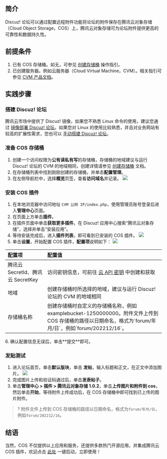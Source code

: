 ## 简介

Discuz! 论坛可以通过配置远程附件功能将论坛的附件保存在腾讯云对象存储（Cloud Object Storage，COS）上，腾讯云对象存储可为论坛附件提供更高的可靠性和数据持久性。



## 前提条件

1. 已有 COS 存储桶。如无，可参见 [创建存储桶](https://cloud.tencent.com/document/product/436/13309) 操作指引。
2. 已创建服务器。例如云服务器（Cloud Virtual Machine，CVM）。相关指引可参见 [CVM 产品文档](https://cloud.tencent.com/document/product/213)。


## 实践步骤


### 搭建 Discuz! 论坛

腾讯云市场中提供了 Discuz! 镜像，如果您不熟悉 Linux 命令的使用，建议您通过 [镜像部署 Discuz! 论坛](https://cloud.tencent.com/document/product/213/9753)。如果您对 Linux 的使用比较熟悉，并且对业务网站有较高的扩展性需求，您也可以 [手动搭建 Discuz! 论坛](https://cloud.tencent.com/document/product/213/8043)。


### 准备 COS 存储桶

1. 创建一个访问权限为**公有读私有写**的存储桶，存储桶的地域建议与运行 Discuz! 论坛的 CVM 的地域相同，创建详情请参见 [创建存储桶](https://cloud.tencent.com/document/product/436/13309) 文档。
2. 在存储桶列表中找到刚刚创建的存储桶，并单击**配置管理**。
3. 在左侧导航栏中，选择**概览**页签，查看**访问域名**并记录。
![](https://main.qcloudimg.com/raw/e84d246bb9c44ac9647d4d0abae565b6.png)



### 安装 COS 插件


1. 在本地浏览器中访问地址 `CVM 公网 IP/index.php`，使用管理员账号登录后进入**管理中心**页面。
2. 在页面上方单击**插件**。
3. 在插件页面中单击**获取更多插件**。在 Discuz! 应用中心搜索“腾讯云对象存储”，选择并单击“安装应用”。
4. 等待安装完成后，进入**插件列表**，即可看到已安装的 COS 插件。
![](https://qcloudimg.tencent-cloud.cn/raw/a9400929e88c4ee904100d84e7cc8904.png)
5. 单击**设置**，开始配置 COS 插件，**配置项**说明如下：
![](https://qcloudimg.tencent-cloud.cn/raw/e9a09e5c1ee366cdcfea1b12cfe87354.png)
<table>
<thead>
<tr>
<th align="left">配置项</th>
<th align="left">配置值</th>
</tr>
</thead>
<tbody>
<tr>
<td align="left">腾讯云 SecretId、腾讯云 SecretKey</td>
<td align="left">访问密钥信息，可前往 <a href="https://console.cloud.tencent.com/capi">云 API 密钥</a> 中创建和获取</td>
</tr>
<tr>
<td align="left">地域</td>
<td align="left">创建存储桶时所选择的地域，建议与运行 Discuz! 论坛的 CVM 的地域相同</tdz
</tr>
<tr>
<td align="left">存储桶名称</td>
<td align="left">创建存储桶时自定义的存储桶名称，例如 examplebucket-1250000000。附件文件上传到 COS 存储桶的路径以日期命名，格式为`forum/年月/日`，例如`forum/202212/16`。</td>
</tr>
</tbody></table>
6. 确认配置信息无误后，单击**提交**即可。


### 发贴测试


1. 进入论坛首页，单击**默认版块**，单击 **发帖**，输入标题和正文，在正文中添加图片。
![](https://qcloudimg.tencent-cloud.cn/raw/8334924b3da7f2762bb3578003477215.png)
2. 完成图片上传和验证码通过后，单击**发表帖子**。
3. 单击**管理中心 > 插件 > 腾讯云对象存储 1.0.2**，单击**上传图片和附件到 cos**，然后单击**开始**，等待附件上传成功后，在 COS 存储桶中即可找到已上传的图片附件。
>?
>附件文件上传到 COS 存储桶的路径以日期命名，格式为`forum/年月/日`，例如`forum/202212/16`。





## 结语

当然，COS 不仅提供以上应用和服务，还提供多款热门开源应用，并集成腾讯云 COS 插件，欢迎点击 [此处](https://cloud.tencent.com/act/pro/Ecological-aggregation?from=18406) 一键启动，立即使用！
